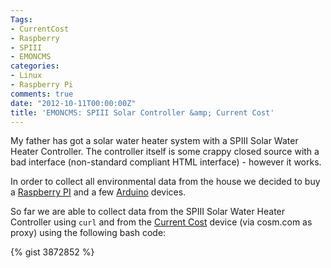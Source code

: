 ```yaml
---
Tags:
- CurrentCost
- Raspberry
- SPIII
- EMONCMS
categories:
- Linux
- Raspberry Pi
comments: true
date: "2012-10-11T00:00:00Z"
title: 'EMONCMS: SPIII Solar Controller &amp; Current Cost'
---
```


My father has got a solar water heater system with a SPIII Solar Water Heater Controller.
The controller itself is some crappy closed source with a bad interface (non-standard compliant HTML interface) - however it works.

In order to collect all environmental data from the house we decided to buy a [Raspberry PI](https://www.raspberrypi.org/) and a few [Arduino](https://www.arduino.cc/) devices.

So far we are able to collect data from the SPIII Solar Water Heater Controller using `curl` and from the [Current Cost](http://www.currentcost.com/) device (via cosm.com as proxy) using the following bash code:

{% gist 3872852 %}
